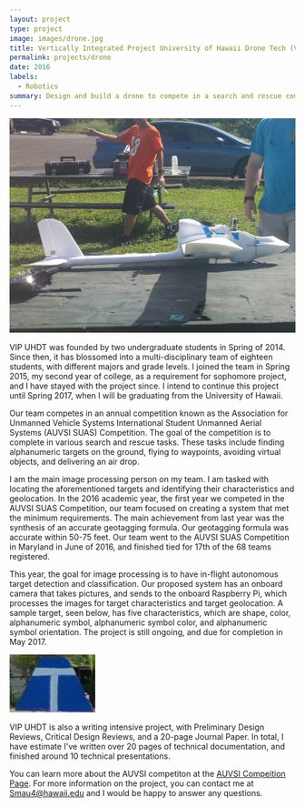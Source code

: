 ```yaml
---
layout: project
type: project
image: images/drone.jpg
title: Vertically Integrated Project University of Hawaii Drone Tech (VIP UHDT)
permalink: projects/drone
date: 2016
labels:
  - Robotics
summary: Design and build a drone to compete in a search and rescue competition.
---
```

<img class="ui image" src="../images/drone_1.jpg">

VIP UHDT was founded by two undergraduate students in Spring of 2014.  Since then, it has blossomed into a multi-disciplinary team of eighteen students, with different majors and grade levels.  I joined the team in Spring 2015, my second year of college, as a requirement for sophomore project, and I have stayed with the project since.  I intend to continue this project until Spring 2017, when I will be graduating from the University of Hawaii.

Our team competes in an annual competition known as the Association for Unmanned Vehicle Systems International Student Unmanned Aerial Systems (AUVSI SUAS) Competition.  The goal of the competition is to complete in various search and rescue tasks.  These tasks include finding alphanumeric targets on the ground, flying to waypoints, avoiding virtual objects, and delivering an air drop.

I am the main image processing person on my team.  I am tasked with locating the aforementioned targets and identifying their characteristics and geolocation.  In the 2016 academic year, the first year we competed in the AUVSI SUAS Competition, our team focused on creating a system that met the minimum requirements.  The main achievement from last year was the synthesis of an accurate geotagging formula.  Our geotagging formula was accurate within 50-75 feet.  Our team went to the AUVSI SUAS Competition in Maryland in June of 2016, and finished tied for 17th of the 68 teams registered.

This year, the goal for image processing is to have in-flight autonomous target detection and classification.  Our proposed system has an onboard camera that takes pictures, and sends to the onboard Raspberry Pi, which processes the images for target characteristics and target geolocation.  A sample target, seen below, has five characteristics, which are shape, color, alphanumeric symbol, alphanumeric symbol color, and alphanumeric symbol orientation.  The project is still ongoing, and due for completion in May 2017.

<img class="ui image" src="../images/target.jpg">

VIP UHDT is also a writing intensive project, with Preliminary Design Reviews, Critical Design Reviews, and a 20-page Journal Paper.  In total, I have estimate I've written over 20 pages of technical documentation, and finished around 10 technical presentations.

You can learn more about the AUVSI competiton at the [AUVSI Compeition Page](http://www.auvsi-suas.org/).  For more information on the project, you can contact me at Smau4@hawaii.edu and I would be happy to answer any questions.


